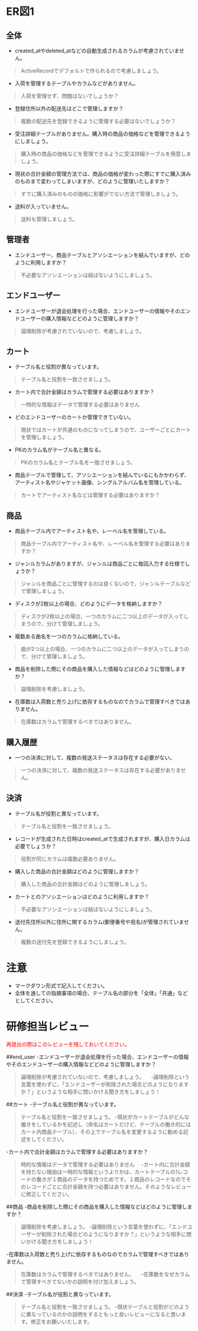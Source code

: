 # ER図1
## 全体
- created_atやdeleted_atなどの自動生成されるカラムが考慮されていません。
 > ActiveRecordでデフォルトで作られるので考慮しましょう。
- 入荷を管理するテーブルやカラムなどがありません。
 > 入荷を管理せず、問題はないでしょうか？
- 登録住所以外の配送先はどこで管理しますか？
 > 複数の配送先を登録できるように管理する必要はないでしょうか？
- 受注詳細テーブルがありません。購入時の商品の価格などを管理できるようにしましょう。
 > 購入時の商品の価格などを管理できるように受注詳細テーブルを用意しましょう。
- 現状の合計金額の管理方法では、商品の価格が変わった際にすでに購入済みのものまで変わってしまいますが、どのように管理いたしますか？
 > すでに購入済みのものの価格に影響がでない方法で管理しましょう。
- 送料が入っていません。
 > 送料も管理しましょう。

## 管理者
- エンドユーザー、商品テーブルとアソシエーションを結んでいますが、どのように利用しますか？
 > 不必要なアソシエーションは結ばないようにしましょう。

## エンドユーザー
- エンドユーザーが退会処理を行った場合、エンドユーザーの情報やそのエンドユーザーの購入情報などどのように管理しますか？
 > 論理削除が考慮されていないので、考慮しましょう。

## カート
- テーブル名と役割が異なっています。
 > テーブル名と役割を一致させましょう。
- カート内で合計金額はカラムで管理する必要はありますか？
 > 一時的な情報はデータで管理する必要はありません
- どのエンドユーザーのカートか管理できていない。
 > 現状ではカートが共通のものになってしまうので、ユーザーごとにカートを管理しましょう。
- PKのカラム名がテーブル名と異なる。
 > PKのカラム名とテーブル名を一致させましょう。
- 商品テーブルで管理して、アソシエーションを結んでいるにもかかわらず、アーティスト名やジャケット画像、シングルアルバム名を管理している。
 > カートでアーティスト名などは管理する必要はありますか？

## 商品
- 商品テーブル内でアーティスト名や、レーベル名を管理している。
 > 商品テーブル内でアーティスト名や、レーベル名を管理する必要はありますか？
- ジャンルカラムがありますが、ジャンルは商品ごとに毎回入力する仕様でしょうか？
 > ジャンルを商品ごとに管理するのは良くないので、ジャンルテーブルなどで管理しましょう。
- ディスクが2枚以上の場合、どのようにデータを格納しますか？
 > ディスクが2枚以上の場合、一つのカラムに二つ以上のデータが入ってしまうので、分けて管理しましょう。
- 複数ある曲名を一つのカラムに格納している。
 > 曲が2つ以上の場合、一つのカラムに二つ以上のデータが入ってしまうので、分けて管理しましょう。
- 商品を削除した際にその商品を購入した情報などはどのように管理しますか？
 > 論理削除を考慮しましょう。
- 在庫数は入荷数と売り上げに依存するものなのでカラムで管理すべきではありません。
 > 在庫数はカラムで管理するべきではありません。

## 購入履歴
- 一つの決済に対して、複数の発送ステータスは存在する必要がない。
 > 一つの決済に対して、複数の発送ステータスは存在する必要がありません。

## 決済
- テーブル名が役割と異なっています。
 > テーブル名と役割を一致させましょう。
- レコードが生成された日時はcreated_atで生成されますが、購入日カラムは必要でしょうか？
 > 役割が同じカラムは複数必要ありません。
- 購入した商品の合計金額はどのように管理しますか？
 > 購入した商品の合計金額はどのように管理しましょう。
- カートとのアソシエーションはどのように利用しますか？
 > 不必要なアソシエーションは結ばないようにしましょう。
- 送付先住所以外に住所に関するカラム(郵便番号や宛名)が管理されていません。
 > 複数の送付先を登録できるようにしましょう。

# 注意
* マークダウン形式で記入してください。
* 全体を通しての指摘事項の場合、テーブル名の部分を「全体」「共通」などとしてください。

# 研修担当レビュー
<font color="Red">再提出の際はこのレビューを残しておいてください。</font>

##end_user
-エンドユーザーが退会処理を行った場合、エンドユーザーの情報やそのエンドユーザーの購入情報などどのように管理しますか？
>論理削除が考慮されていないので、考慮しましょう。
　-論理削除という言葉を使わずに、「エンドユーザーが削除された場合どのようになりますか？」というような相手に問いかける聞き方をしましょう！

##カート
-テーブル名と役割が異なっています。
>テーブル名と役割を一致させましょう。
 -現状がカートテーブルがどんな働きをしているかを記述し（命名はカートだけど、テーブルの働き的にはカート内商品テーブル）、その上でテーブル名を変更するように勧める記述をしてください。

-カート内で合計金額はカラムで管理する必要はありますか？
>時的な情報はデータで管理する必要はありません
　-カート内に合計金額を持たない理由は一時的な情報というよりかは、カートテーブルの1レコードの働きが１商品のデータを持つためです。１商品のレコードなのでそのレコードごとに合計金額を持つ必要はありません。そのようなレビューに修正してください。


##商品
-商品を削除した際にその商品を購入した情報などはどのように管理しますか？
>論理削除を考慮しましょう。
 -論理削除という言葉を使わずに、「エンドユーザーが削除された場合どのようになりますか？」というような相手に問いかける聞き方をしましょう！


-在庫数は入荷数と売り上げに依存するものなのでカラムで管理すべきではありません。
>在庫数はカラムで管理するべきではありません。
　-在庫数をなぜカラムで管理すべきでないかの説明を付け加えましょう。

##決済
-テーブル名が役割と異なっています。
>テーブル名と役割を一致させましょう。
 -現状テーブルと役割がどのように異なっているのかの説明をするともっと良いレビューになると思います。修正をお願いいたします。

